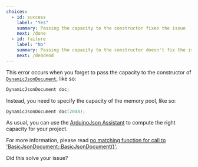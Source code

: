 ```yaml
---
choices:
  - id: success
    label: "Yes"
    summary: Passing the capacity to the constructor fixes the issue
    next: /done
  - id: failure
    label: "No"
    summary: Passing the capacity to the constructor doesn't fix the issue
    next: /deadend
---
```


This error occurs when you forget to pass the capacity to the constructor of [`DynamicJsonDocument`](/v6/api/dynamicjsondocument/), like so:

```c++
DynamicJsonDocument doc;
```

Instead, you need to specify the capacity of the memory pool, like so:

```c++
DynamicJsonDocument doc(2048);
```

As usual, you can use the [ArduinoJson Assistant](/v6/assistant/) to compute the right capacity for your project.

For more information, please read [no matching function for call to 'BasicJsonDocument::BasicJsonDocument()'](/v6/error/no-matching-function-for-call-to-basicjsondocument-basicjsondocument/).

Did this solve your issue?
